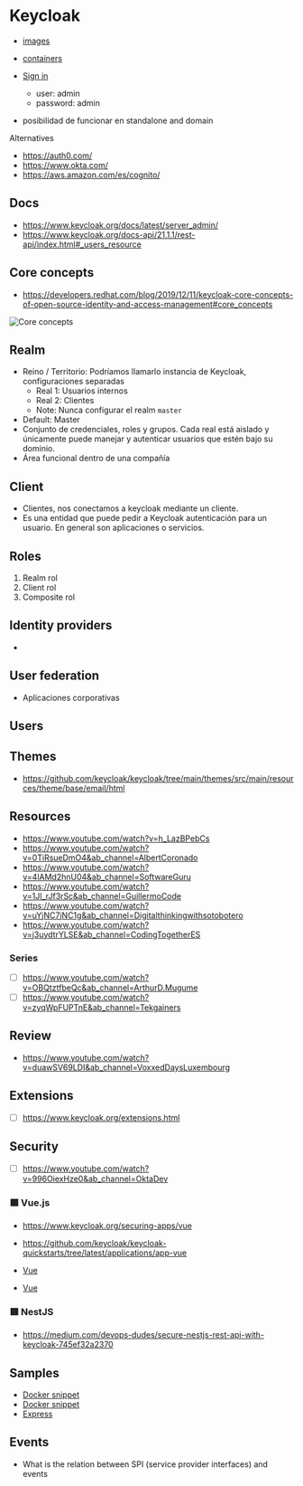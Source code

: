 # Keycloak

- [images](https://quay.io/repository/keycloak/keycloak?tab=tags)
- [containers](https://www.keycloak.org/server/containers)

- [Sign in](http://localhost:8081/admin/master/console/)
  - user: admin
  - password: admin

- posibilidad de funcionar en standalone and domain

Alternatives

- https://auth0.com/
- https://www.okta.com/
- https://aws.amazon.com/es/cognito/

## Docs

- https://www.keycloak.org/docs/latest/server_admin/
- https://www.keycloak.org/docs-api/21.1.1/rest-api/index.html#_users_resource

## Core concepts

- https://developers.redhat.com/blog/2019/12/11/keycloak-core-concepts-of-open-source-identity-and-access-management#core_concepts

![Core concepts](https://developers.redhat.com/sites/default/files/blog/2019/11/keycloak1.png)

## Realm

- Reino / Territorio: Podríamos llamarlo instancia de Keycloak, configuraciones separadas
  - Real 1: Usuarios internos
  - Real 2: Clientes
  - Note: Nunca configurar el realm `master`
- Default: Master
- Conjunto de credenciales, roles y grupos. Cada real está aislado y únicamente puede manejar y autenticar usuarios que estén bajo su dominio.
- Área funcional dentro de una compañía

## Client

- Clientes, nos conectamos a keycloak mediante un cliente.
- Es una entidad que puede pedir a Keycloak autenticación para un usuario. En general son aplicaciones o servicios.

## Roles

1. Realm rol
2. Client rol
3. Composite rol

## Identity providers

- 

## User federation

- Aplicaciones corporativas

## Users

## Themes

- https://github.com/keycloak/keycloak/tree/main/themes/src/main/resources/theme/base/email/html

## Resources

- https://www.youtube.com/watch?v=h_LazBPebCs
- https://www.youtube.com/watch?v=0TiRsueDmO4&ab_channel=AlbertCoronado
- https://www.youtube.com/watch?v=4lAMd2hnU04&ab_channel=SoftwareGuru
- https://www.youtube.com/watch?v=1Jl_rJf3rSc&ab_channel=GuillermoCode
- https://www.youtube.com/watch?v=uYjNC7jNC1g&ab_channel=Digitalthinkingwithsotobotero
- https://www.youtube.com/watch?v=j3uydtrYLSE&ab_channel=CodingTogetherES


### Series

- [ ] https://www.youtube.com/watch?v=OBQtztfbeQc&ab_channel=ArthurD.Mugume
- [ ] https://www.youtube.com/watch?v=zyqWpFUPTnE&ab_channel=Tekgainers

## Review 

- https://www.youtube.com/watch?v=duawSV69LDI&ab_channel=VoxxedDaysLuxembourg

## Extensions

- [ ] https://www.keycloak.org/extensions.html

## Security

- [ ] https://www.youtube.com/watch?v=996OiexHze0&ab_channel=OktaDev

### 🟩 Vue.js

- https://www.keycloak.org/securing-apps/vue
- https://github.com/keycloak/keycloak-quickstarts/tree/latest/applications/app-vue

- [Vue](https://www.keycloak.org/securing-apps/vue)
- [Vue](https://github.com/keycloak/keycloak-quickstarts/tree/latest/applications/app-vue)

### 🟥 NestJS

- https://medium.com/devops-dudes/secure-nestjs-rest-api-with-keycloak-745ef32a2370

## Samples

- [Docker snippet](https://github.com/bigbluebutton/greenlight/blob/master/docker-compose.kc.yml)
- [Docker snippet](https://gitlab.com/-/snippets/2519645)
- [Express](https://medium.com/devops-dudes/securing-node-js-express-rest-apis-with-keycloak-a4946083be51)

## Events

- What is the relation between SPI (service provider interfaces) and events
